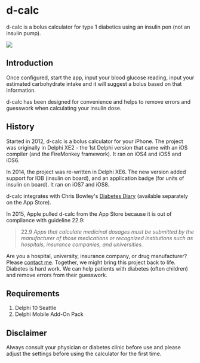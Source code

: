 # d-calc

d-calc is a bolus calculator for type 1 diabetics using an insulin pen (not an insulin pump).

![](https://github.com/svanas/d-calc/blob/master/Screenshots/3.5%20inch%20(iPhone%204).jpg)

## Introduction

Once configured, start the app, input your blood glucose reading, input your estimated carbohydrate intake and it will suggest a bolus based on that information.

d-calc has been designed for convenience and helps to remove errors and guesswork when calculating your insulin dose.

## History

Started in 2012, d-calc is a bolus calculator for your iPhone. The project was originally in Delphi XE2 - the 1st Delphi version that came with an iOS compiler (and the FireMonkey framework). It ran on iOS4 and iOS5 and iOS6.

In 2014, the project was re-written in Delphi XE6. The new version added support for IOB (insulin on board), and an application badge (for units of insulin on board). It ran on iOS7 and iOS8.

d-calc integrates with Chris Bowley's [Diabetes Diary](https://itunes.apple.com/us/app/diabetes-diary/id308154469?mt=8) (available separately on the App Store).

In 2015, Apple pulled d-calc from the App Store because it is out of compliance with guideline 22.9:

> 22.9 _Apps that calculate medicinal dosages must be submitted by the manufacturer of those medications or recognized institutions such as hospitals, insurance companies, and universities._

Are you a hospital, university, insurance company, or drug manufacturer? Please [contact me](https://nl.linkedin.com/in/svanas). Together, we might bring this project back to life. Diabetes is hard work. We can help patients with diabetes (often children) and remove errors from their guesswork.

## Requirements
1. Delphi 10 Seattle
2. Delphi Mobile Add-On Pack

## Disclaimer

Always consult your physician or diabetes clinic before use and please adjust the settings before using the calculator for the first time.
